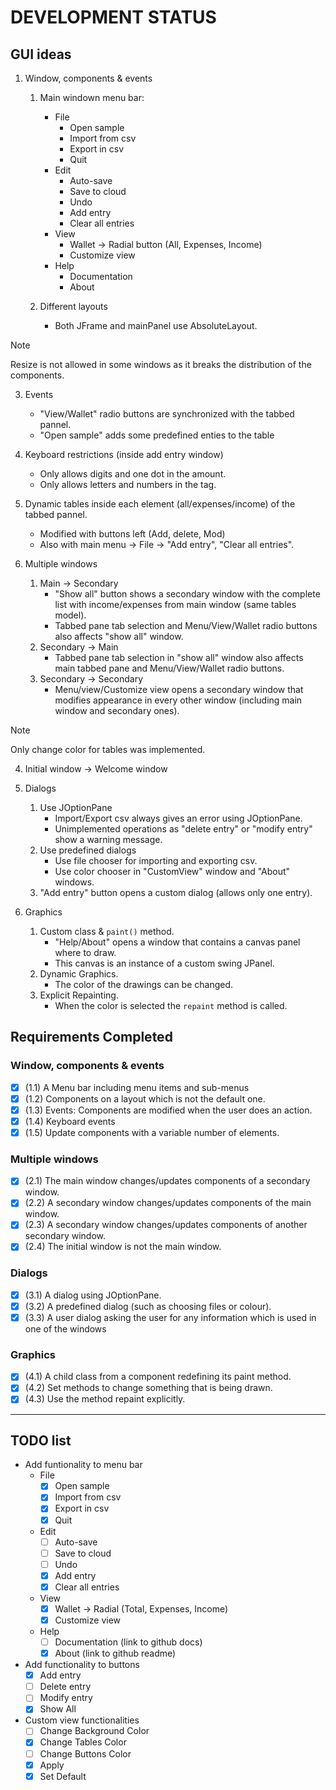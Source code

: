 # DEVELOPMENT STATUS

## GUI ideas
1. Window, components & events
   1. Main windown menu bar:
      - File
        - Open sample
        - Import from csv
        - Export in csv
        - Quit
      - Edit
        - Auto-save
        - Save to cloud
        - Undo
        - Add entry
        - Clear all entries
      - View
        - Wallet -> Radial button (All, Expenses, Income)
        - Customize view
      - Help
        - Documentation
        - About
  
   2. Different layouts
      - Both JFrame and mainPanel use AbsoluteLayout.

> [!NOTE]
> Resize is not allowed in some windows as it breaks the distribution of the components.

   3. Events
      - "View/Wallet" radio buttons are synchronized with the tabbed pannel.
      - "Open sample" adds some predefined enties to the table
    
   4. Keyboard restrictions (inside add entry window)
      - Only allows digits and one dot in the amount.
      - Only allows letters and numbers in the tag.
  
   5. Dynamic tables inside each element (all/expenses/income) of the tabbed pannel.
      - Modified with buttons left (Add, delete, Mod)
      - Also with main menu -> File -> "Add entry", "Clear all entries". 

1. Multiple windows
   1. Main -> Secondary
      - "Show all" button shows a secondary window with the complete list with income/expenses from main window (same tables model).
      - Tabbed pane tab selection and Menu/View/Wallet radio buttons also affects "show all" window.
   2. Secondary -> Main
      - Tabbed pane tab selection in "show all" window also affects main tabbed pane and Menu/View/Wallet radio buttons.
   3. Secondary -> Secondary
      - Menu/view/Customize view opens a secondary window that modifies appearance in every other window (including main window and secondary ones).

> [!NOTE]
> Only change color for tables was implemented.

   4. Initial window -> Welcome window


3. Dialogs
   1. Use JOptionPane 
      - Import/Export csv always gives an error using JOptionPane.
      - Unimplemented operations as "delete entry" or "modify entry" show a warning message.
   2. Use predefined dialogs
      - Use file chooser for importing and exporting csv.
      - Use color chooser in "CustomView" window and "About" windows.
   3. "Add entry" button opens a custom dialog (allows only one entry).


4. Graphics
   1. Custom class & `paint()` method.
      - "Help/About" opens a window that contains a canvas panel where to draw.
      - This canvas is an instance of a custom swing JPanel.
   2. Dynamic Graphics. 
      - The color of the drawings can be changed.
   3. Explicit Repainting.
      - When the color is selected the `repaint` method is called.

## Requirements Completed

### Window, components & events
- [x] (1.1) A Menu bar including menu items and sub-menus
- [x] (1.2) Components on a layout which is not the default one.
- [x] (1.3) Events: Components are modified when the user does an action.
- [x] (1.4) Keyboard events
- [x] (1.5) Update components with a variable number of elements.

### Multiple windows
- [x] (2.1) The main window changes/updates components of a secondary window.
- [x] (2.2) A secondary window changes/updates components of the main window.
- [x] (2.3) A secondary window changes/updates components of another secondary window.
- [x] (2.4) The initial window is not the main window.

### Dialogs
- [x] (3.1) A dialog using JOptionPane.
- [x] (3.2) A predefined dialog (such as choosing files or colour).
- [x] (3.3) A user dialog asking the user for any information which is used in one of the 
windows

### Graphics
- [x] (4.1) A child class from a component redefining its paint method.
- [x] (4.2) Set methods to change something that is being drawn.
- [x] (4.3) Use the method repaint explicitly.

--- 

## TODO list

- Add funtionality to menu bar
  - File
    - [x] Open sample
    - [x] Import from csv
    - [x] Export in csv
    - [x] Quit
  - Edit
    - [ ] Auto-save
    - [ ] Save to cloud
    - [ ] Undo
    - [x] Add entry
    - [x] Clear all entries
  - View
    - [x] Wallet -> Radial (Total, Expenses, Income)
    - [x] Customize view
  - Help
    - [ ] Documentation (link to github docs)
    - [x] About (link to github readme)
  
- Add functionality to buttons
  - [x] Add entry
  - [ ] Delete entry
  - [ ] Modify entry
  - [x] Show All

- Custom view functionalities
  - [ ] Change Background Color
  - [x] Change Tables Color
  - [ ] Change Buttons Color
  - [x] Apply
  - [x] Set Default